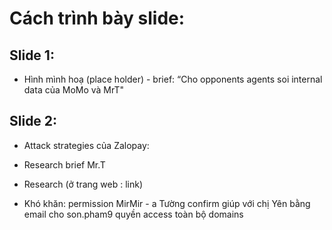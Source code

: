 # Cách trình bày slide:
## Slide 1:
- Hình mình hoạ (place holder) - brief: “Cho opponents agents soi internal data của MoMo và  MrT"
## Slide 2:
- Attack strategies của Zalopay: 
  
- Research brief Mr.T
- Research (ở trang web : link)
- Khó khăn: permission MirMir - a Tường confirm giúp với chị Yên bằng email cho son.pham9 quyền access toàn bộ domains